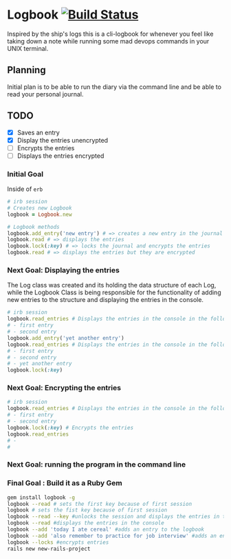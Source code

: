  # Logbook [![Build Status](https://travis-ci.org/georn/command-line-diary.svg?branch=master)](https://travis-ci.org/georn/command-line-diary)

Inspired by the ship's logs this is a cli-logbook for whenever you feel like taking down a note while running some mad devops commands in your UNIX terminal.
 
## Planning

Initial plan is to be able to run the diary via the command line and be able to read your personal journal.

## TODO

- [x] Saves an entry
- [x] Display the entries unencrypted
- [ ] Encrypts the entries
- [ ] Displays the entries encrypted

### Initial Goal

Inside of `erb`

```Ruby
# irb session
# Creates new Logbook
logbook = Logbook.new

# Logbook methods
logbook.add_entry('new entry') # => creates a new entry in the journal
logbook.read # => displays the entries
logbook.lock(:key) # => locks the journal and encrypts the entries
logbook.read # => displays the entries but they are encrypted
```

### Next Goal: Displaying the entries 

The Log class was created and its holding the data structure of each Log, while the Logbook Class is being responsible for the functionality of adding new entries to the structure and displaying the entries in the console.

```Ruby
# irb session
logbook.read_entries # Displays the entries in the console in the following format
# - first entry
# - second entry
logbook.add_entry('yet another entry')
logbook.read_entries # Displays the entries in the console in the following format
# - first entry
# - second entry
# - yet another entry
logbook.lock(:key)
```

### Next Goal: Encrypting the entries

```Ruby
# irb session
logbook.read_entries # Displays the entries in the console in the following format
# - first entry
# - second entry
logbook.lock(:key) # Encrypts the entries
logbook.read_entries
# - 
# 
```

### Next Goal: running the program in the command line
### Final Goal : Build it as a Ruby Gem

```bash
gem install logbook -g
logbook --read # sets the first key because of first session
logbook # sets the fist key because of first session
logbook --read --key #unlocks the session and displays the entries in the console
logbook --read #displays the entries in the console
logbook --add 'today I ate cereal' #adds an entry to the logbook
logbook --add 'also remember to practice for job interview' #adds an entry to the logbook
logbook --locks #encrypts entries
rails new new-rails-project
```

